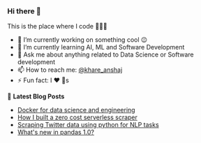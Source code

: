 ### Hi there 👋
This is the place where I code 👨🏻‍💻

- 🔭 I’m currently working on something cool :wink:
- 🌱 I’m currently learning AI, ML and Software Development
- 💬 Ask me about anything related to Data Science or Software development
- 📫 How to reach me: [@khare_anshaj](https://twitter.com/khare_anshaj)
- ⚡ Fun fact: I :heart: :dog:s

📕 **Latest Blog Posts**
<!-- BLOG-POST-LIST:START -->
- [Docker for data science and engineering](https://dev.to/anshaj/docker-for-data-science-and-engineering-5567)
- [How I built a zero cost serverless scraper](https://dev.to/anshaj/how-i-built-a-zero-cost-completely-serverless-scraper-20io)
- [Scraping Twitter data using python for NLP tasks](https://dev.to/anshaj/scraping-twitter-data-using-python-for-nlp-tasks-2je7)
- [What's new in pandas 1.0?](https://dev.to/anshaj/what-s-new-in-pandas-1-0-215l)
<!-- BLOG-POST-LIST:END -->
